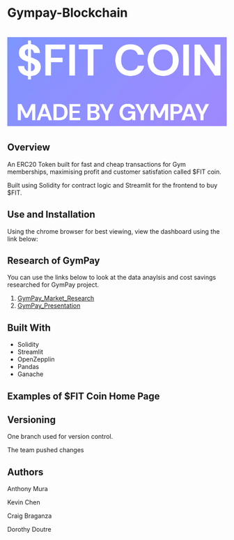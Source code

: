 # Gympay-Blockchain

# ![image_add](Images/Fit_Coin.PNG)

## Overview

An ERC20 Token built for fast and cheap transactions for Gym memberships, maximising profit and customer satisfation called $FIT coin.

Built using Solidity for contract logic and Streamlit for the frontend to buy $FIT.

## Use and Installation
Using the chrome browser for best viewing, view the dashboard using the link below:


## Research of GymPay

You can use the links below to look at the data anaylsis and cost savings researched for GymPay project.

1. [GymPay_Market_Research](https://github.com/Dottie-Doutre/GymPay/blob/main/GYMPAY_MARKET_RESEARCH_2022.docx.pdf)  
2. [GymPay_Presentation](https://github.com/Dottie-Doutre/GymPay/blob/main/Gympay_presentation.pdf)

## Built With
- Solidity
- Streamlit
- OpenZepplin
- Pandas
- Ganache

## Examples of $FIT Coin Home Page



## Versioning
One branch used for version control. 

The team pushed changes 

## Authors

Anthony Mura

Kevin Chen 

Craig Braganza 

Dorothy Doutre 



